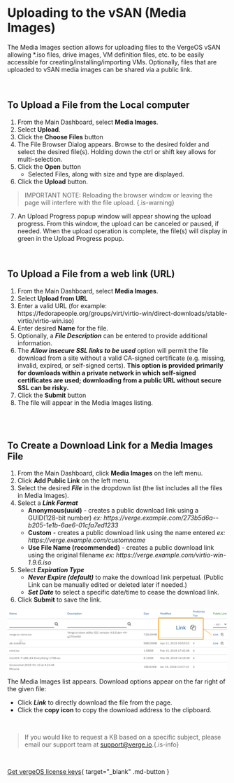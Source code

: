 

# Uploading to the vSAN (Media Images)

The Media Images section allows for uploading files to the VergeOS vSAN allowing \*.iso files, drive images, VM definition files, etc. to be easily accessible for creating/installing/importing VMs. Optionally, files that are uploaded to vSAN media images can be shared via a public link.

<br>

## To Upload a File from the Local computer

1.  From the Main Dashboard, select **Media Images**.
2.  Select **Upload**.
3.  Click the **Choose Files** button
4.  The File Browser Dialog appears. Browse to the desired folder and select the desired file(s). Holding down the ctrl or shift key allows for multi-selection.
5.  Click the **Open** button
    -   Selected Files, along with size and type are displayed.
6.  Click the **Upload** button.

> IMPORTANT NOTE: Reloading the browser window or leaving the page will interfere with the file upload. {.is-warning}

7.  An Upload Progress popup window will appear showing the upload progress. From this window, the upload can be canceled or paused, if needed. When the upload operation is complete, the file(s) will display in green in the Upload Progress popup.

<br>

## To Upload a File from a web link (URL)

1.  From the Main Dashboard, select **Media Images**.
2.  Select **Upload from URL**
3.  Enter a valid URL (for example: https:/[]()/fedorapeople.org/groups/virt/virtio-win/direct-downloads/stable-virtio/virtio-win.iso)
4.  Enter desired **Name** for the file.
5.  Optionally, a ***File Description*** can be entered to provide additional information.
6.  The ***Allow insecure SSL links to be used*** option will permit the file download from a site without a valid CA-signed certificate (e.g. missing, invalid, expired, or self-signed certs). **This option is provided primarily for downloads within a private network in which self-signed certificates are used; downloading from a public URL without secure SSL can be risky.**
7.  Click the **Submit** button
8.  The file will appear in the Media Images listing.

<br>
<br>


## To Create a Download Link for a Media Images File

1.  From the Main Dashboard, click **Media Images** on the left menu.
2.  Click **Add Public Link** on the left menu.
3.  Select the desired ***File*** in the dropdown list (the list includes all the files in Media Images).
4.  Select a ***Link Format***
    -   **Anonymous(uuid)** - creates a public download link using a GUID(128-bit number) *ex: https:/[]()/verge.example.com/273b5d6a--b205-1e1b-6ae6-01cfa7ed1233*
    -   **Custom** - creates a public download link using the name entered *ex: https:/[]()/verge.example.com/customname*
    -   **Use File Name (recommended)** - creates a public download link using the original filename *ex: https:/[]()/verge.example.com/virtio-win-1.9.6.iso*
5.  Select ***Expiration Type***
    -   ***Never Expire (default)*** to make the download link perpetual. (Public Link can be manually edited or deleted later if needed.)
    -   ***Set Date*** to select a specific date/time to cease the download link.
6.  Click **Submit** to save the link.



![](/docs/public/userguide-sshots/mediaimages-link-copy.png)

The Media Images list appears. Download options appear on the far right of the given file:
   -   Click ***Link*** to directly download the file from the page.
   -   Click the **copy icon** to copy the download address to the clipboard.

<br>   

   > If you would like to request a KB based on a specific subject, please email our support team at <a href="mailto:support@verge.io?subject=KB Request" target="_blank" rel="noopener noreferrer">support@verge.io.</a>{.is-info}



<br>

[Get vergeOS license keys](https://www.verge.io/test-drive){ target="_blank" .md-button }